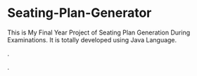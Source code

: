 # Seating-Plan-Generator

This is My Final Year Project of Seating Plan Generation During Examinations. It is totally developed using Java Language.


















.
























































































































































































































































































































































































































































































.






































